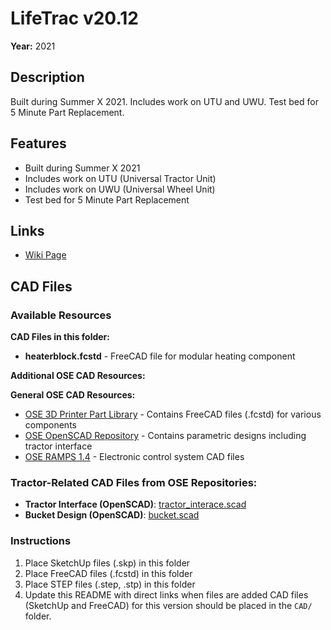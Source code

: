 # LifeTrac v20.12

**Year:** 2021

## Description
Built during Summer X 2021. Includes work on UTU and UWU. Test bed for 5 Minute Part Replacement.

## Features
- Built during Summer X 2021
- Includes work on UTU (Universal Tractor Unit)
- Includes work on UWU (Universal Wheel Unit)
- Test bed for 5 Minute Part Replacement

## Links
- [Wiki Page](https://wiki.opensourceecology.org/wiki/LifeTrac_v20.12)

## CAD Files

### Available Resources
**CAD Files in this folder:**
- **heaterblock.fcstd** - FreeCAD file for modular heating component

**Additional OSE CAD Resources:**

**General OSE CAD Resources:**
- [OSE 3D Printer Part Library](https://github.com/OpenSourceEcology/3D-Printer-Part-Library) - Contains FreeCAD files (.fcstd) for various components
- [OSE OpenSCAD Repository](https://github.com/OpenSourceEcology/OpenSCAD) - Contains parametric designs including tractor interface
- [OSE RAMPS 1.4](https://github.com/OpenSourceEcology/RAMPS_1.4) - Electronic control system CAD files

### Tractor-Related CAD Files from OSE Repositories:
- **Tractor Interface (OpenSCAD)**: [tractor_interace.scad](https://raw.githubusercontent.com/OpenSourceEcology/OpenSCAD/c1e08b996b10f4922244565ce13293ec50e64600/tractor_interace.scad)
- **Bucket Design (OpenSCAD)**: [bucket.scad](https://raw.githubusercontent.com/OpenSourceEcology/OpenSCAD/c1e08b996b10f4922244565ce13293ec50e64600/bucket.scad)

### Instructions
1. Place SketchUp files (.skp) in this folder
2. Place FreeCAD files (.fcstd) in this folder
3. Place STEP files (.step, .stp) in this folder
4. Update this README with direct links when files are added
CAD files (SketchUp and FreeCAD) for this version should be placed in the `CAD/` folder.